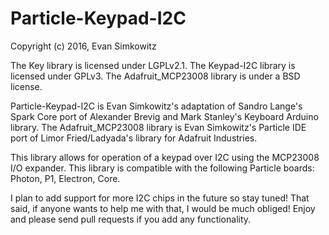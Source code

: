 Particle-Keypad-I2C
============
Copyright (c) 2016, Evan Simkowitz

The Key library is licensed under LGPLv2.1. The Keypad-I2C library is licensed under GPLv3. The Adafruit_MCP23008 library is under a BSD license.

Particle-Keypad-I2C is Evan Simkowitz's adaptation of Sandro Lange's Spark Core port of Alexander Brevig and Mark Stanley's Keyboard Arduino library. The Adafruit_MCP23008 library is Evan Simkowitz's Particle IDE port of Limor Fried/Ladyada's library for Adafruit Industries.

This library allows for operation of a keypad over I2C using the MCP23008 I/O expander. This library is compatible with the following Particle boards: Photon, P1, Electron, Core. 

I plan to add support for more I2C chips in the future so stay tuned! That said, if anyone wants to help me with that, I would be much obliged! Enjoy and please send pull requests if you add any functionality. 
